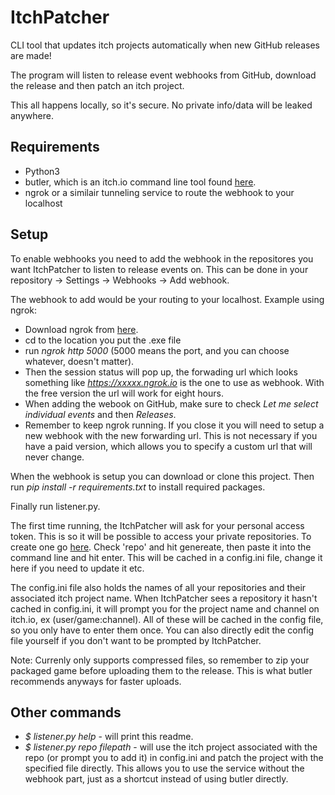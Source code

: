 # ItchPatcher

CLI tool that updates itch projects automatically when new GitHub releases are made!

The program will listen to release event webhooks from GitHub, download the release and then patch an itch project. 

This all happens locally, so it's secure. No private info/data will be leaked anywhere.

## Requirements
- Python3
- butler, which is an itch.io command line tool found [here](https://itch.io/docs/butler/installing.html).
- ngrok or a similair tunneling service to route the webhook to your localhost

## Setup
To enable webhooks you need to add the webhook in the repositores you want ItchPatcher to listen to release events on.
This can be done in your repository -> Settings -> Webhooks -> Add webhook.

The webhook to add would be your routing to your localhost.
Example using ngrok:
- Download ngrok from [here](https://ngrok.com/download).
- cd to the location you put the .exe file
- run *ngrok http 5000* (5000 means the port, and you can choose whatever, doesn't matter).
- Then the session status will pop up, the forwading url which looks something like *https://xxxxx.ngrok.io* is the one to use as webhook. With the free version the url will work for eight hours.
- When adding the webook on GitHub, make sure to check *Let me select individual events* and then *Releases*.
- Remember to keep ngrok running. If you close it you will need to setup a new webhook with the new forwarding url. This is not necessary if you have a paid version, which allows you to specify a custom url that will never change.

When the webhook is setup you can download or clone this project.
Then run *pip install -r requirements.txt* to install required packages.

Finally run listener.py.

The first time running, the ItchPatcher will ask for your personal access token. 
This is so it will be possible to access your private repositories.
To create one go [here](https://github.com/settings/tokens/new).
Check 'repo' and hit genereate, then paste it into the command line and hit enter.
This will be cached in a config.ini file, change it here if you need to update it etc.

The config.ini file also holds the names of all your repositories and their associated itch project name.
When ItchPatcher sees a repository it hasn't cached in config.ini, it will prompt you for the project name and channel on itch.io,
ex (user/game:channel).
All of these will be cached in the config file, so you only have to enter them once. You can also directly edit the config file yourself if
you don't want to be prompted by ItchPatcher.

Note: Currenly only supports compressed files, so remember to zip your packaged game before uploading them to the release.
This is what butler recommends anyways for faster uploads.

## Other commands

- *$ listener.py help* - will print this readme.
- *$ listener.py repo filepath* - will use the itch project associated with the repo (or prompt you to add it) in config.ini and patch the project with the specified file directly. This allows you to use the service without the webhook part, just as a shortcut instead of using butler directly.
